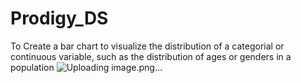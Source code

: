 # Prodigy_DS
To Create a bar chart to visualize the distribution of a categorial or continuous variable, such as the distribution of ages or genders in a population 
![Uploading image.png…]()
